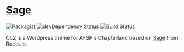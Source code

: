 # [Sage](https://roots.io/sage/)
[![Packagist](https://img.shields.io/packagist/vpre/roots/sage.svg?style=flat-square)](https://packagist.org/packages/roots/sage)
[![devDependency Status](https://img.shields.io/david/dev/roots/sage.svg?style=flat-square)](https://david-dm.org/roots/sage#info=devDependencies)
[![Build Status](https://img.shields.io/travis/roots/sage.svg?style=flat-square)](https://travis-ci.org/roots/sage)

CL2 is a Wordpress theme for AFSP's Chapterland based on [Sage](https://roots.io/sage/) from Roots.io.